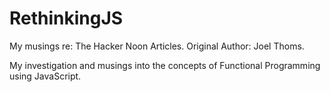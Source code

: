 # RethinkingJS
My musings re: The Hacker Noon Articles.
Original Author: Joel Thoms.

My investigation and musings into the concepts of Functional Programming using JavaScript.
